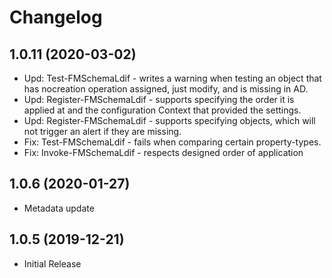 ﻿# Changelog

## 1.0.11 (2020-03-02)

- Upd: Test-FMSchemaLdif - writes a warning when testing an object that has nocreation operation assigned, just modify, and is missing in AD.
- Upd: Register-FMSchemaLdif - supports specifying the order it is applied at and the configuration Context that provided the settings.
- Upd: Register-FMSchemaLdif - supports specifying objects, which will not trigger an alert if they are missing.
- Fix: Test-FMSchemaLdif - fails when comparing certain property-types.
- Fix: Invoke-FMSchemaLdif - respects designed order of application

## 1.0.6 (2020-01-27)

- Metadata update

## 1.0.5 (2019-12-21)

- Initial Release

